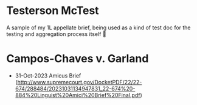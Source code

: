 # Testerson McTest
A sample of my 1L appellate brief, being used as a kind of test doc for the testing and aggregation process itself :thinking:

# Campos-Chaves v. Garland

* 31-Oct-2023 Amicus Brief (http://www.supremecourt.gov/DocketPDF/22/22-674/288484/20231031134947831_22-674%20-884%20Linguist%20Amici%20Brief%20Final.pdf)